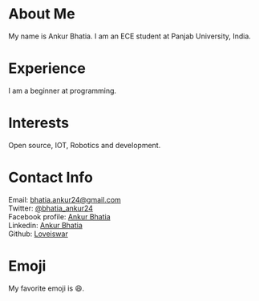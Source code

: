 # About Me
My name is Ankur Bhatia. I am an ECE student at Panjab University, India.
# Experience
I am a beginner at programming.
# Interests
Open source, IOT, Robotics and development.
# Contact Info
Email: [bhatia.ankur24@gmail.com](mailto:bhatia.ankur24@gmail.com)   
Twitter: [@bhatia_ankur24](https://twitter.com/bhatia_ankur24)   
Facebook profile: [Ankur Bhatia](https://www.facebook.com/loveiswar.bhatia.ankur24)  
Linkedin: [Ankur Bhatia](https://www.linkedin.com/in/ankur-bhatia-19610114b/)  
Github: [Loveiswar](https://github.com/Loveiswar)
# Emoji
My favorite emoji is :smile:.

